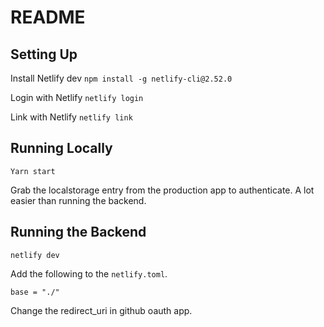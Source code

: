 # README

## Setting Up

Install Netlify dev
`npm install -g netlify-cli@2.52.0`

Login with Netlify
`netlify login`

Link with Netlify
`netlify link`

## Running Locally

`Yarn start`

Grab the localstorage entry from the production app to authenticate. A lot easier than running the backend.

## Running the Backend

`netlify dev`

Add the following to the `netlify.toml`.

```
base = "./"
```

Change the redirect_uri in github oauth app.
